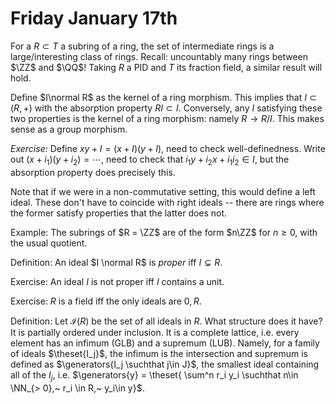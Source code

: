 # Friday January 17th

For a $R \subset T$ a subring of a ring, the set of intermediate rings is a large/interesting class of rings.
Recall: uncountably many rings between $\ZZ$ and $\QQ$!
Taking $R$ a PID and $T$ its fraction field, a similar result will hold.

Define $I\normal R$ as the kernel of a ring morphism.
This implies that $I \subset(R, +)$ with the absorption property $RI \subset I$.
Conversely, any $I$ satisfying these two properties is the kernel of a ring morphism: namely $R \to R/I$.
This makes sense as a group morphism.

*Exercise:*
Define $xy + I = (x+I)(y+I)$, need to check well-definedness.
Write out $(x+i_1)(y+i_2) = \cdots$, need to check that $i_1y + i_2 x + i_1 i_2 \in I$, but the absorption property does precisely this.

Note that if we were in a non-commutative setting, this would define a left ideal.
These don't have to coincide with right ideals -- there are rings where the former satisfy properties that the latter does not.

Example:
The subrings of $R = \ZZ$ are of the form $n\ZZ$ for $n\geq 0$, with the usual quotient.

Definition:
An ideal $I \normal R$ is *proper* iff $I \subsetneq R$.

Exercise:
An ideal $I$ is not proper iff $I$ contains a unit.

Exercise:
$R$ is a field iff the only ideals are $0, R$.

Definition:
Let $\mathcal{I}(R)$ be the set of all ideals in $R$.
What structure does it have?
It is partially ordered under inclusion.
It is a complete lattice, i.e. every element has an infimum (GLB) and a supremum (LUB).
Namely, for a family of ideals $\theset{I_j}$, the infimum is the intersection and supremum is defined as $\generators{I_j \suchthat j\in J}$, the smallest ideal containing all of the $I_j$, i.e. $\generators{y} = \theset{ \sum^n r_i y_i \suchthat n\in \NN_{> 0},~ r_i \in R,~ y_i\in y}$.

